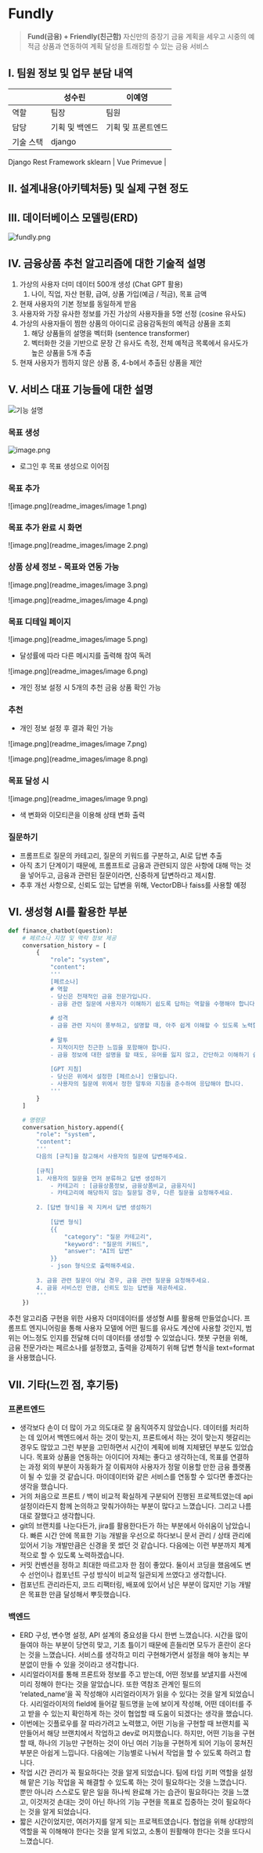# Fundly

> **Fund(금융) + Friendly(친근함)**
> 자신만의 중장기 금융 계획을 세우고 시중의 예적금 상품과 연동하여 계획 달성을 트래킹할 수 있는 금융 서비스

## I. 팀원 정보 및 업무 분담 내역

|           | 성수린         | 이예영             |
| --------- | -------------- | ------------------ |
| 역할      | 팀장           | 팀원               |
| 담당      | 기획 및 백엔드 | 기획 및 프론트엔드 |
| 기술 스택 | django         |

Django Rest Framework
sklearn | Vue
Primevue |

## II. 설계내용(아키텍처등) 및 실제 구현 정도



## III. 데이터베이스 모델링(ERD)

![fundly.png](readme_images/fundly.png)

## IV. 금융상품 추천 알고리즘에 대한 기술적 설명

1. 가상의 사용자 더미 데이터 500개 생성 (Chat GPT 활용)
   1. 나이, 직업, 자산 현황, 급여, 상품 가입(예금 / 적금), 목표 금액
2. 현재 사용자의 기본 정보를 동일하게 받음
3. 사용자와 가장 유사한 정보를 가진 가상의 사용자들을 5명 선정 (cosine 유사도)
4. 가상의 사용자들이 찜한 상품의 아이디로 금융감독원의 예적금 상품을 조회
   1. 해당 상품들의 설명을 벡터화 (sentence transformer)
   2. 벡터화한 것을 기반으로 문장 간 유사도 측정, 전체 예적금 목록에서 유사도가 높은 상품을 5개 추출
5. 현재 사용자가 찜하지 않은 상품 중, 4-b에서 추출된 상품을 제안

## V. 서비스 대표 기능들에 대한 설명
![기능 설명](readme_images/기능_표.png)
### 목표 생성

![image.png](readme_images/image.png)

- 로그인 후 목표 생성으로 이어짐

### 목표 추가

![image.png](readme_images/image 1.png)

### 목표 추가 완료 시 화면

![image.png](readme_images/image 2.png)

### 상품 상세 정보 - 목표와 연동 가능

![image.png](readme_images/image 3.png)

![image.png](readme_images/image 4.png)

### 목표 디테일 페이지

![image.png](readme_images/image 5.png)

- 달성률에 따라 다른 메시지를 출력해 참여 독려

![image.png](readme_images/image 6.png)

- 개인 정보 설정 시 5개의 추천 금융 상품 확인 가능

### 추천

- 개인 정보 설정 후 결과 확인 가능

![image.png](readme_images/image 7.png)

![image.png](readme_images/image 8.png)

### 목표 달성 시

![image.png](readme_images/image 9.png)

- 색 변화와 이모티콘을 이용해 상태 변화 출력

### 질문하기

- 프롬프트로 질문의 카테고리, 질문의 키워드를 구분하고, AI로 답변 추출
- 아직 초기 단계이기 때문에, 프롬프트로 금융과 관련되지 않은 사항에 대해 막는 것을 넣어두고, 금융과 관련된 질문이라면, 신중하게 답변하라고 제시함.
- 추후 개선 사항으로, 신뢰도 있는 답변을 위해, VectorDB나 faiss를 사용할 예정

## VI. 생성형 AI를 활용한 부분

```python
def finance_chatbot(question):
    # 페르소나 지정 및 맥락 정보 제공
    conversation_history = [
        {
            "role": "system",
            "content": 
            '''
            [페르소나]
            # 역할
            - 당신은 천재적인 금융 전문가입니다.
            - 금융 관련 질문에 사용자가 이해하기 쉽도록 답하는 역할을 수행해야 합니다. 
            
            # 성격
            - 금융 관련 지식이 풍부하고, 설명할 때, 아주 쉽게 이해할 수 있도록 노력합니다.
            
            # 말투
            - 지적이지만 친근한 느낌을 포함해야 합니다.
            - 금융 정보에 대한 설명을 할 때도, 유머를 잃지 않고, 간단하고 이해하기 쉽게 설명합니다.
            
            [GPT 지침]
            - 당신은 위에서 설정한 [페르소나] 인물입니다.
            - 사용자의 질문에 위에서 정한 말투와 지침을 준수하여 응답해야 합니다.
            '''
        }
    ]

    # 명령문
    conversation_history.append({
        "role": "system",
        "content": 
        '''
        다음의 [규칙]을 참고해서 사용자의 질문에 답변해주세요.
        
        [규칙]
        1. 사용자의 질문을 먼저 분류하고 답변 생성하기
            - 카테고리 : [금융상품정보, 금융상품비교, 금융지식]
            - 카테고리에 해당하지 않는 질문일 경우, 다른 질문을 요청해주세요.
        
        2. [답변 형식]을 꼭 지켜서 답변 생성하기
        
            [답변 형식]
            {{ 
                "category": "질문 카테고리",
                "keyword": "질문의 키워드",
                "answer": "AI의 답변" 
            }}
            - json 형식으로 출력해주세요.
            
        3. 금융 관련 질문이 아닐 경우, 금융 관련 질문을 요청해주세요.
        4. 금융 서비스인 만큼, 신뢰도 있는 답변을 제공하세요.
        '''
    })
```

추천 알고리즘 구현을 위한 사용자 더미데이터를 생성형 AI를 활용해 만들었습니다. 프롬프트 엔지니어링을 통해 사용자 모델에 어떤 필드를 유사도 계산에 사용할 것인지, 범위는 어느정도 인지를 전달해 더미 데이터를 생성할 수 있었습니다.
챗봇 구현을 위해, 금융 전문가라는 페르소나를 설정했고, 출력을 강제하기 위해 답변 형식을 text=format을 사용했습니다.

## VII. 기타(느낀 점, 후기등)

### 프론트엔드

- 생각보다 손이 더 많이 가고 의도대로 잘 움직여주지 않았습니다. 데이터를 처리하는 데 있어서 백엔드에서 하는 것이 맞는지, 프론트에서 하는 것이 맞는지 헷갈리는 경우도 많았고 그런 부분을 고민하면서 시간이 계획에 비해 지체됐던 부분도 있었습니다. 목표와 상품을 연동하는 아이디어 자체는 좋다고 생각하는데, 목표를 연결하는 과정 외의 부분이 자동화가 잘 이뤄져야 사용자가 정말 이용할 만한 금융 플랫폼이 될 수 있을 것 같습니다. 마이데이터와 같은 서비스를 연동할 수 있다면 좋겠다는 생각을 했습니다.
- 거의 처음으로 프론트 / 백이 비교적 확실하게 구분되어 진행된 프로젝트였는데 api 설정이라든지 함께 논의하고 맞춰가야하는 부분이 많다고 느꼈습니다. 그리고 나름대로 잘했다고 생각합니다.
- git의 브랜치를 나눈다든가, jira를 활용한다든가 하는 부분에서 아쉬움이 남았습니다. 빠른 시간 안에 목표한 기능 개발을 우선으로 하다보니 문서 관리 / 상태 관리에 있어서 기능 개발만큼은 신경을 못 썼던 것 같습니다. 다음에는 이런 부분까지 체계적으로 할 수 있도록 노력하겠습니다.
- 커밋 컨벤션을 정하고 최대한 따르고자 한 점이 좋았다. 둘이서 코딩을 했음에도 변수 선언이나 컴포넌트 구성 방식이 비교적 일관되게 쓰였다고 생각합니다.
- 컴포넌트 관리라든지, 코드 리팩터링, 배포에 있어서 남은 부분이 많지만 기능 개발은 목표한 만큼 달성해서 뿌듯했습니다.

### 백엔드

- ERD 구성, 변수명 설정, API 설계의 중요성을 다시 한번 느꼈습니다. 시간을 많이 들여야 하는 부분이 당연히 맞고, 기초 틀이기 때문에 흔들리면 모두가 혼란이 온다는 것을 느꼈습니다. 서비스를 생각하고 미리 구현해가면서 설정을 해야 놓치는 부분없이 만들 수 있을 것이라고 생각합니다.
- 시리얼라이저를 통해 프론트와 정보를 주고 받는데, 어떤 정보를 보낼지를 사전에 미리 정해야 한다는 것을 알았습니다. 또한 역참조 관계인 필드의 ‘related_name’을 꼭 작성해야 시리얼라이저가 읽을 수 있다는 것을 알게 되었습니다. 시리얼라이저의 field에 들어갈 필드명을 눈에 보이게 작성해, 어떤 데이터를 주고 받을 수 있는지 확인하게 하는 것이 협업할 때 도움이 되겠다는 생각을 했습니다.
- 이번에는 깃플로우를 잘 따라가려고 노력했고, 어떤 기능을 구현할 때 브랜치를 꼭 만들어서 해당 브랜치에서 작업하고 dev로 머지했습니다. 하지만, 어떤 기능을 구현할 때, 하나의 기능만 구현하는 것이 아닌 여러 기능을 구현하게 되어 기능이 뭉쳐진 부분은 아쉽게 느낍니다. 다음에는 기능별로 나눠서 작업을 할 수 있도록 하려고 합니다.
- 작업 시간 관리가 꼭 필요하다는 것을 알게 되었습니다. 팀에 타임 키퍼 역할을 설정해 맡은 기능 작업을 꼭 해결할 수 있도록 하는 것이 필요하다는 것을 느꼈습니다. 뿐만 아니라 스스로도 맡은 일을 하나씩 완료해 가는 습관이 필요하다는 것을 느꼈고, 이것저것 손대는 것이 아닌 하나의 기능 구현을 목표로 집중하는 것이 필요하다는 것을 알게 되었습니다.
- 짧은 시간이었지만, 여러가지를 알게 되는 프로젝트였습니다. 협업을 위해 상대방의 역할을 꼭 이해해야 한다는 것을 알게 되었고, 소통이 원활해야 한다는 것을 또다시 느꼈습니다.

